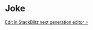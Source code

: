 # Joke

[Edit in StackBlitz next generation editor ⚡️](https://stackblitz.com/~/github.com/vinayakkumar9000/Joke)